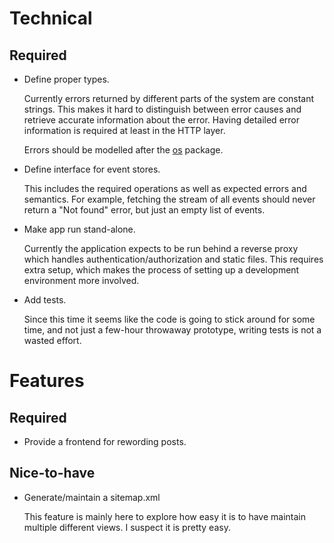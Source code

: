 # Technical

## Required

- Define proper types.

  Currently errors returned by different parts of the system are
  constant strings.  This makes it hard to distinguish between error
  causes and retrieve accurate information about the error.  Having
  detailed error information is required at least in the HTTP layer.

  Errors should be modelled after the [os][1] package.

- Define interface for event stores.

  This includes the required operations as well as expected errors and
  semantics.  For example, fetching the stream of all events should
  never return a "Not found" error, but just an empty list of events.

- Make app run stand-alone.

  Currently the application expects to be run behind a reverse proxy
  which handles authentication/authorization and static files.  This
  requires extra setup, which makes the process of setting up a
  development environment more involved.

- Add tests.

  Since this time it seems like the code is going to stick around for
  some time, and not just a few-hour throwaway prototype, writing tests
  is not a wasted effort.

# Features

## Required

- Provide a frontend for rewording posts.

## Nice-to-have

- Generate/maintain a sitemap.xml

  This feature is mainly here to explore how easy it is to have maintain
  multiple different views.  I suspect it is pretty easy.

[1]: https://golang.org/pkg/os#PathError
